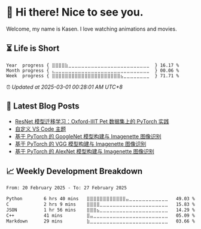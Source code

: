 <h1>👋 Hi there! Nice to see you.</h1>

Welcome, my name is Kasen. I love watching animations and movies.

## ⏳ Life is Short

<!-- Start of Time Progress Bar -->
``` text
Year  progress { ⣿⣿⣿⣿⣷⣀⣀⣀⣀⣀⣀⣀⣀⣀⣀⣀⣀⣀⣀⣀⣀⣀⣀⣀⣀⣀⣀⣀⣀⣀  } 16.17 %
Month progress { ⣄⣀⣀⣀⣀⣀⣀⣀⣀⣀⣀⣀⣀⣀⣀⣀⣀⣀⣀⣀⣀⣀⣀⣀⣀⣀⣀⣀⣀⣀  } 00.06 %
Week  progress { ⣿⣿⣿⣿⣿⣿⣿⣿⣿⣿⣿⣿⣿⣿⣿⣿⣿⣿⣿⣿⣿⣦⣀⣀⣀⣀⣀⣀⣀⣀  } 71.71 %
```

⏰ *Updated at 2025-03-01 00:28:01 AM UTC+8*

<!-- End of Time Progress Bar -->

## 📝 Latest Blog Posts

<!-- BLOG-POST-LIST:START -->
- [ResNet 模型迁移学习：Oxford-IIIT Pet 数据集上的 PyTorch 实践](https://blog.imkasen.com/pytorch-resnet-transfer-learning/)
- [自定义 VS Code 主题](https://blog.imkasen.com/customize-vs-code-theme/)
- [基于 PyTorch 的 GoogleNet 模型构建与 Imagenette 图像识别](https://blog.imkasen.com/pytorch-googlenet/)
- [基于 PyTorch 的 VGG 模型构建与 Imagenette 图像识别](https://blog.imkasen.com/pytorch-vgg16/)
- [基于 PyTorch 的 AlexNet 模型构建与 Imagenette 图像识别](https://blog.imkasen.com/pytorch-alexnet/)
<!-- BLOG-POST-LIST:END -->

## 📈 Weekly Development Breakdown

<!--START_SECTION:waka-->

```txt
From: 20 February 2025 - To: 27 February 2025

Python        6 hrs 40 mins   ⣿⣿⣿⣿⣿⣿⣿⣿⣿⣿⣿⣿⣤⣀⣀⣀⣀⣀⣀⣀⣀⣀⣀⣀⣀   49.03 %
C             2 hrs 9 mins    ⣿⣿⣿⣿⣀⣀⣀⣀⣀⣀⣀⣀⣀⣀⣀⣀⣀⣀⣀⣀⣀⣀⣀⣀⣀   15.83 %
JSON          1 hr 56 mins    ⣿⣿⣿⣦⣀⣀⣀⣀⣀⣀⣀⣀⣀⣀⣀⣀⣀⣀⣀⣀⣀⣀⣀⣀⣀   14.29 %
C++           41 mins         ⣿⣤⣀⣀⣀⣀⣀⣀⣀⣀⣀⣀⣀⣀⣀⣀⣀⣀⣀⣀⣀⣀⣀⣀⣀   05.09 %
Markdown      29 mins         ⣷⣀⣀⣀⣀⣀⣀⣀⣀⣀⣀⣀⣀⣀⣀⣀⣀⣀⣀⣀⣀⣀⣀⣀⣀   03.66 %
```

<!--END_SECTION:waka-->
